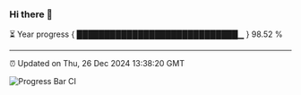 ### Hi there 👋

⏳ Year progress { █████████████████████████████▁ } 98.52 %

---

⏰ Updated on Thu, 26 Dec 2024 13:38:20 GMT

![Progress Bar CI](https://github.com/IshwaranRudhara/GIT-ACTION/workflows/Progress%20Bar%20CI/badge.svg)
